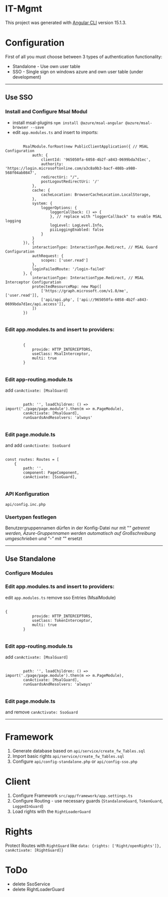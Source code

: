# IT-Mgmt
This project was generated with [Angular CLI](https://github.com/angular/angular-cli) version 15.1.3.

# Configuration
First of all you must choose between 3 types of authentication functionality:
- Standalone - Use own user table 
- SSO - Single sign on windows azure and own user table (under development)
<hr>

## Use SSO
### Install and Configure Msal Modul
- install msal-plugins `npm install @azure/msal-angular @azure/msal-browser --save`
- edit `app.modules.ts` and insert to imports:
<pre>
    <code>
        MsalModule.forRoot(new PublicClientApplication({ // MSAL Configuration
            auth: {
                clientId: '965050fa-6058-4b2f-a843-0699bda7d1ec',
                authority: 'https://login.microsoftonline.com/a3c8a9b3-bacf-408b-a980-568f04ab0847',
                redirectUri: "/",
                postLogoutRedirectUri: '/'
            },
            cache: {
                cacheLocation: BrowserCacheLocation.LocalStorage,
            },
            system: {
                loggerOptions: {
                    loggerCallback: () => {
                    }, // replace with "loggerCallback" to enable MSAL logging
                    logLevel: LogLevel.Info,
                    piiLoggingEnabled: false
                }
            }
        }), {
            interactionType: InteractionType.Redirect, // MSAL Guard Configuration
            authRequest: {
                scopes: ['user.read']
            },
            loginFailedRoute: '/login-failed'
        }, {
            interactionType: InteractionType.Redirect, // MSAL Interceptor Configuration
            protectedResourceMap: new Map([
                ['https://graph.microsoft.com/v1.0/me', ['user.read']],
                ['api/api.php', ['api://965050fa-6058-4b2f-a843-0699bda7d1ec/api.access']],
            ])
        })
    </code>
</pre>
### Edit app.modules.ts and insert to providers:
<pre>
    <code>
        {
            provide: HTTP_INTERCEPTORS,
            useClass: MsalInterceptor,
            multi: true
        }
    </code>
</pre>
### Edit app-routing.module.ts 
add `canActivate: [MsalGuard]`
<pre>
    <code>
        path: '', loadChildren: () => import('./page/page.module').then(m => m.PageModule),
        canActivate: [MsalGuard],
        runGuardsAndResolvers: 'always'
    </code>
</pre>
### Edit page.module.ts
and add `canActivate: SsoGuard`
<pre>
    <code>
const routes: Routes = [
    {
        path: '',
        component: PageComponent,
        canActivate: [SsoGuard],
    </code>
</pre>

### API Konfiguration 
`api/config.inc.php`

### Usertypen festlegen
Benutzergruppennamen dürfen in der Konfig-Datei nur mit "_" getrennt werden,
Azure-Gruppennamen werden automatisch auf Großschreibung umgeschrieben und "-" mit "_" ersetzt
<hr>

## Use Standalone
### Configure Modules
### Edit app.modules.ts and insert to providers:
edit `app.modules.ts` remove sso Entries (MsalModule)
<pre>
    <code>
{
            provide: HTTP_INTERCEPTORS,
            useClass: TokenInterceptor,
            multi: true
        }
    </code>
</pre>
### Edit app-routing.module.ts
add `canActivate: [MsalGuard]`
<pre>
    <code>
        path: '', loadChildren: () => import('./page/page.module').then(m => m.PageModule),
        canActivate: [MsalGuard],
        runGuardsAndResolvers: 'always'
    </code>
</pre>
### Edit page.module.ts
and remove `canActivate: SsoGuard`
<hr>

# Framework
1) Generate database based on `api/service/create_fw_Tables.sql`
2) Import basic rights `api/service/create_fw_Tables.sql`
3) Configure `api/config-standalone.php` or `api/config-sso.php`

# Client
1) Configure Framework `src/app/framework/app.settings.ts`
2) Configure Routing - use necessary guards (`StandaloneGuard`, `TokenGuard`, `LoggedInGuard`)
3) Load rights with the `RightLoaderGuard`

# Rights
Protect Routes with `RightGuard` like `data: {rights: ['Right/openRights']}, canActivate: [RightGuard]}`

# ToDo
- delete SsoService
- delete RightLoaderGuard
